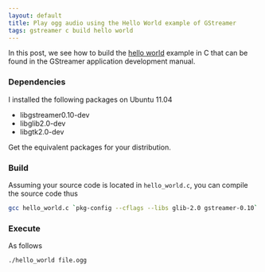 ```yaml
---
layout: default
title: Play ogg audio using the Hello World example of GStreamer
tags: gstreamer c build hello world
---
```


In this post, we see how to build the [hello world](https://gstreamer.freedesktop.org/documentation/application-development/basics/helloworld.html) example in C that can be found in the GStreamer application development manual.

### Dependencies

I installed the following packages on Ubuntu 11.04

* libgstreamer0.10-dev
* libglib2.0-dev
* libgtk2.0-dev

Get the equivalent packages for your distribution.

### Build

Assuming your source code is located in `hello_world.c`, you can compile the source code thus

```bash
gcc hello_world.c `pkg-config --cflags --libs glib-2.0 gstreamer-0.10` -o hello_world
```

### Execute

As follows

```bash
./hello_world file.ogg
```
